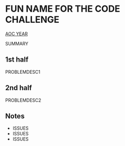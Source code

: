 # FUN NAME FOR THE CODE CHALLENGE

[AOC YEAR](https://adventofcode.com/YEAR/day/DAY)

SUMMARY

## 1st half

PROBLEMDESC1

## 2nd half

PROBLEMDESC2

## Notes

* ISSUES
* ISSUES
* ISSUES
